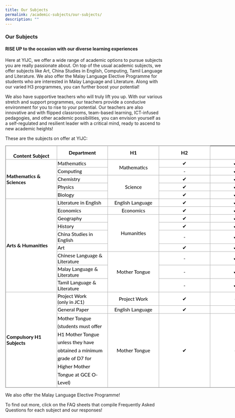```yaml
---
title: Our Subjects
permalink: /academic-subjects/our-subjects/
description: ""
---
```

### **Our Subjects**
#### **RISE UP to the occasion with our diverse learning experiences**
Here at YIJC, we offer a wide range of academic options to pursue subjects you are really passionate about. On top of the usual academic subjects, we offer subjects like Art, China Studies in English, Computing, Tamil Language and Literature. We also offer the Malay Language Elective Programme for students who are interested in Malay Language and Literature. Along with our varied H3 programmes, you can further boost your potential!

We also have supportive teachers who will truly lift you up. With our various stretch and support programmes, our teachers provide a conducive environment for you to rise to your potential. Our teachers are also innovative and with flipped classrooms, team-based learning, ICT-infused pedagogies, and other academic possibilities, you can envision yourself as a self-regulated and resilient leader with a critical mind, ready to ascend to new academic heights!

These are the subjects on offer at YIJC:

<table class="iveo_table ives_tab_simple3 ive_eobj_center" style="margin: auto; outline: 0px; padding: 0px; border-collapse: collapse; clear: both; border: 1px solid rgb(170, 170, 170); color: rgb(0, 0, 0); font-family: Lato, sans-serif; font-size: 16px; font-style: normal; font-variant-ligatures: normal; font-variant-caps: normal; font-weight: 400; letter-spacing: normal; orphans: 2; text-align: justify; text-transform: none; white-space: normal; widows: 2; word-spacing: 0px; -webkit-text-stroke-width: 0px; background-color: rgb(255, 255, 255); text-decoration-thickness: initial; text-decoration-style: initial; text-decoration-color: initial; width: 816.364px;"><tbody style="margin: 0px; outline: 0px; padding: 0px;"><tr style="margin: 0px; outline: 0px; padding: 0px;"><td width="20%" style="margin: 0px; outline: 0px; padding: 2px; text-align: center; border: 1px solid rgb(170, 170, 170);"><strong style="margin: 0px; outline: 0px; padding: 0px;"><br class="Apple-interchange-newline">Content Subject</strong><br style="margin: 0px; outline: 0px; padding: 0px;"></td><td width="20%" style="margin: 0px; outline: 0px; padding: 2px; text-align: center; border: 1px solid rgb(170, 170, 170);"><strong style="margin: 0px; outline: 0px; padding: 0px;">Department</strong><br style="margin: 0px; outline: 0px; padding: 0px;"></td><td width="20%" style="margin: 0px; outline: 0px; padding: 2px; text-align: center; border: 1px solid rgb(170, 170, 170);"><strong style="margin: 0px; outline: 0px; padding: 0px;">H1</strong><br style="margin: 0px; outline: 0px; padding: 0px;"></td><td width="20%" style="margin: 0px; outline: 0px; padding: 2px; text-align: center; border: 1px solid rgb(170, 170, 170);"><strong style="margin: 0px; outline: 0px; padding: 0px;">H2</strong><br style="margin: 0px; outline: 0px; padding: 0px;"></td></tr><tr style="margin: 0px; outline: 0px; padding: 0px;"><td rowspan="5" width="20%" style="margin: 0px; outline: 0px; padding: 2px; text-align: left; border: 1px solid rgb(170, 170, 170);"><strong style="margin: 0px; outline: 0px; padding: 0px;">Mathematics &amp; Sciences</strong><br style="margin: 0px; outline: 0px; padding: 0px;"></td><td width="20%" style="margin: 0px; outline: 0px; padding: 2px; text-align: left; border: 1px solid rgb(170, 170, 170);">Mathematics<br style="margin: 0px; outline: 0px; padding: 0px;"></td><td rowspan="2" width="20%" style="margin: 0px; outline: 0px; padding: 2px; text-align: center; border: 1px solid rgb(170, 170, 170);">Mathematics<br style="margin: 0px; outline: 0px; padding: 0px;"></td><td width="20%" style="margin: 0px; outline: 0px; padding: 2px; text-align: center; border: 1px solid rgb(170, 170, 170);">✔<br style="margin: 0px; outline: 0px; padding: 0px;"></td><td width="20%" style="margin: 0px; outline: 0px; padding: 2px; text-align: center; border: 1px solid rgb(170, 170, 170);">✔<br style="margin: 0px; outline: 0px; padding: 0px;"></td></tr><tr style="margin: 0px; outline: 0px; padding: 0px;"><td width="20%" style="margin: 0px; outline: 0px; padding: 2px; text-align: left; border: 1px solid rgb(170, 170, 170);">Computing<br style="margin: 0px; outline: 0px; padding: 0px;"></td><td width="20%" style="margin: 0px; outline: 0px; padding: 2px; text-align: center; border: 1px solid rgb(170, 170, 170);">-<br style="margin: 0px; outline: 0px; padding: 0px;"></td><td width="20%" style="margin: 0px; outline: 0px; padding: 2px; text-align: center; border: 1px solid rgb(170, 170, 170);">✔<br style="margin: 0px; outline: 0px; padding: 0px;"></td></tr><tr style="margin: 0px; outline: 0px; padding: 0px;"><td width="20%" style="margin: 0px; outline: 0px; padding: 2px; text-align: left; border: 1px solid rgb(170, 170, 170);">Chemistry<br style="margin: 0px; outline: 0px; padding: 0px;"></td><td rowspan="3" width="20%" style="margin: 0px; outline: 0px; padding: 2px; text-align: center; border: 1px solid rgb(170, 170, 170);">Science<br style="margin: 0px; outline: 0px; padding: 0px;"></td><td width="20%" style="margin: 0px; outline: 0px; padding: 2px; text-align: center; border: 1px solid rgb(170, 170, 170);">✔<br style="margin: 0px; outline: 0px; padding: 0px;"></td><td width="20%" style="margin: 0px; outline: 0px; padding: 2px; text-align: center; border: 1px solid rgb(170, 170, 170);">✔<br style="margin: 0px; outline: 0px; padding: 0px;"></td></tr><tr style="margin: 0px; outline: 0px; padding: 0px;"><td width="20%" style="margin: 0px; outline: 0px; padding: 2px; text-align: left; border: 1px solid rgb(170, 170, 170);">Physics<br style="margin: 0px; outline: 0px; padding: 0px;"></td><td width="20%" style="margin: 0px; outline: 0px; padding: 2px; text-align: center; border: 1px solid rgb(170, 170, 170);">✔<br style="margin: 0px; outline: 0px; padding: 0px;"></td><td width="20%" style="margin: 0px; outline: 0px; padding: 2px; text-align: center; border: 1px solid rgb(170, 170, 170);">✔<br style="margin: 0px; outline: 0px; padding: 0px;"></td></tr><tr style="margin: 0px; outline: 0px; padding: 0px;"><td width="20%" style="margin: 0px; outline: 0px; padding: 2px; text-align: left; border: 1px solid rgb(170, 170, 170);">Biology<br style="margin: 0px; outline: 0px; padding: 0px;"></td><td width="20%" style="margin: 0px; outline: 0px; padding: 2px; text-align: center; border: 1px solid rgb(170, 170, 170);">✔<br style="margin: 0px; outline: 0px; padding: 0px;"></td><td width="20%" style="margin: 0px; outline: 0px; padding: 2px; text-align: center; border: 1px solid rgb(170, 170, 170);">✔<br style="margin: 0px; outline: 0px; padding: 0px;"></td></tr><tr style="margin: 0px; outline: 0px; padding: 0px;"><td rowspan="9" width="20%" style="margin: 0px; outline: 0px; padding: 2px; text-align: left; border: 1px solid rgb(170, 170, 170);"><strong style="margin: 0px; outline: 0px; padding: 0px;">Arts &amp; Humanities</strong><br style="margin: 0px; outline: 0px; padding: 0px;"></td><td width="20%" style="margin: 0px; outline: 0px; padding: 2px; text-align: left; border: 1px solid rgb(170, 170, 170);">Literature in English<br style="margin: 0px; outline: 0px; padding: 0px;"></td><td width="20%" style="margin: 0px; outline: 0px; padding: 2px; text-align: center; border: 1px solid rgb(170, 170, 170);">English Language<br style="margin: 0px; outline: 0px; padding: 0px;"></td><td width="20%" style="margin: 0px; outline: 0px; padding: 2px; text-align: center; border: 1px solid rgb(170, 170, 170);">✔<br style="margin: 0px; outline: 0px; padding: 0px;"></td><td width="20%" style="margin: 0px; outline: 0px; padding: 2px; text-align: center; border: 1px solid rgb(170, 170, 170);">✔<br style="margin: 0px; outline: 0px; padding: 0px;"></td></tr><tr style="margin: 0px; outline: 0px; padding: 0px;"><td width="20%" style="margin: 0px; outline: 0px; padding: 2px; text-align: left; border: 1px solid rgb(170, 170, 170);">Economics<br style="margin: 0px; outline: 0px; padding: 0px;"></td><td width="20%" style="margin: 0px; outline: 0px; padding: 2px; text-align: center; border: 1px solid rgb(170, 170, 170);">Economics<br style="margin: 0px; outline: 0px; padding: 0px;"></td><td width="20%" style="margin: 0px; outline: 0px; padding: 2px; text-align: center; border: 1px solid rgb(170, 170, 170);">✔<br style="margin: 0px; outline: 0px; padding: 0px;"></td><td width="20%" style="margin: 0px; outline: 0px; padding: 2px; text-align: center; border: 1px solid rgb(170, 170, 170);">✔<br style="margin: 0px; outline: 0px; padding: 0px;"></td></tr><tr style="margin: 0px; outline: 0px; padding: 0px;"><td width="20%" style="margin: 0px; outline: 0px; padding: 2px; text-align: left; border: 1px solid rgb(170, 170, 170);">Geography<br style="margin: 0px; outline: 0px; padding: 0px;"></td><td rowspan="4" width="20%" style="margin: 0px; outline: 0px; padding: 2px; text-align: center; border: 1px solid rgb(170, 170, 170);">Humanities<br style="margin: 0px; outline: 0px; padding: 0px;"></td><td width="20%" style="margin: 0px; outline: 0px; padding: 2px; text-align: center; border: 1px solid rgb(170, 170, 170);">✔<br style="margin: 0px; outline: 0px; padding: 0px;"></td><td width="20%" style="margin: 0px; outline: 0px; padding: 2px; text-align: center; border: 1px solid rgb(170, 170, 170);">✔<br style="margin: 0px; outline: 0px; padding: 0px;"></td></tr><tr style="margin: 0px; outline: 0px; padding: 0px;"><td width="20%" style="margin: 0px; outline: 0px; padding: 2px; text-align: left; border: 1px solid rgb(170, 170, 170);">History<br style="margin: 0px; outline: 0px; padding: 0px;"></td><td width="20%" style="margin: 0px; outline: 0px; padding: 2px; text-align: center; border: 1px solid rgb(170, 170, 170);">✔<br style="margin: 0px; outline: 0px; padding: 0px;"></td><td width="20%" style="margin: 0px; outline: 0px; padding: 2px; text-align: center; border: 1px solid rgb(170, 170, 170);">✔<br style="margin: 0px; outline: 0px; padding: 0px;"></td></tr><tr style="margin: 0px; outline: 0px; padding: 0px;"><td width="20%" style="margin: 0px; outline: 0px; padding: 2px; text-align: left; border: 1px solid rgb(170, 170, 170);">China Studies in English<br style="margin: 0px; outline: 0px; padding: 0px;"></td><td width="20%" style="margin: 0px; outline: 0px; padding: 2px; text-align: center; border: 1px solid rgb(170, 170, 170);">-<br style="margin: 0px; outline: 0px; padding: 0px;"></td><td width="20%" style="margin: 0px; outline: 0px; padding: 2px; text-align: center; border: 1px solid rgb(170, 170, 170);">✔<br style="margin: 0px; outline: 0px; padding: 0px;"></td></tr><tr style="margin: 0px; outline: 0px; padding: 0px;"><td width="20%" style="margin: 0px; outline: 0px; padding: 2px; text-align: left; border: 1px solid rgb(170, 170, 170);">Art<br style="margin: 0px; outline: 0px; padding: 0px;"></td><td width="20%" style="margin: 0px; outline: 0px; padding: 2px; text-align: center; border: 1px solid rgb(170, 170, 170);">✔<br style="margin: 0px; outline: 0px; padding: 0px;"></td><td width="20%" style="margin: 0px; outline: 0px; padding: 2px; text-align: center; border: 1px solid rgb(170, 170, 170);">✔<br style="margin: 0px; outline: 0px; padding: 0px;"></td></tr><tr style="margin: 0px; outline: 0px; padding: 0px;"><td width="20%" style="margin: 0px; outline: 0px; padding: 2px; text-align: left; border: 1px solid rgb(170, 170, 170);">Chinese Language &amp; Literature<br style="margin: 0px; outline: 0px; padding: 0px;"></td><td rowspan="3" width="20%" style="margin: 0px; outline: 0px; padding: 2px; text-align: center; border: 1px solid rgb(170, 170, 170);">Mother Tongue<br style="margin: 0px; outline: 0px; padding: 0px;"></td><td width="20%" style="margin: 0px; outline: 0px; padding: 2px; text-align: center; border: 1px solid rgb(170, 170, 170);">-<br style="margin: 0px; outline: 0px; padding: 0px;"></td><td width="20%" style="margin: 0px; outline: 0px; padding: 2px; text-align: center; border: 1px solid rgb(170, 170, 170);">✔<br style="margin: 0px; outline: 0px; padding: 0px;"></td></tr><tr style="margin: 0px; outline: 0px; padding: 0px;"><td width="20%" style="margin: 0px; outline: 0px; padding: 2px; text-align: left; border: 1px solid rgb(170, 170, 170);">Malay Language &amp; Literature<br style="margin: 0px; outline: 0px; padding: 0px;"></td><td width="20%" style="margin: 0px; outline: 0px; padding: 2px; text-align: center; border: 1px solid rgb(170, 170, 170);">-<br style="margin: 0px; outline: 0px; padding: 0px;"></td><td width="20%" style="margin: 0px; outline: 0px; padding: 2px; text-align: center; border: 1px solid rgb(170, 170, 170);">✔<br style="margin: 0px; outline: 0px; padding: 0px;"></td></tr><tr style="margin: 0px; outline: 0px; padding: 0px;"><td width="20%" style="margin: 0px; outline: 0px; padding: 2px; text-align: left; border: 1px solid rgb(170, 170, 170);">Tamil Language &amp; Literature<br style="margin: 0px; outline: 0px; padding: 0px;"></td><td width="20%" style="margin: 0px; outline: 0px; padding: 2px; text-align: center; border: 1px solid rgb(170, 170, 170);">-<br style="margin: 0px; outline: 0px; padding: 0px;"></td><td width="20%" style="margin: 0px; outline: 0px; padding: 2px; text-align: center; border: 1px solid rgb(170, 170, 170);">✔<br style="margin: 0px; outline: 0px; padding: 0px;"></td></tr><tr style="margin: 0px; outline: 0px; padding: 0px;"><td rowspan="3" width="20%" style="margin: 0px; outline: 0px; padding: 2px; text-align: left; border: 1px solid rgb(170, 170, 170);"><strong style="margin: 0px; outline: 0px; padding: 0px;">Compulsory H1 Subjects</strong><br style="margin: 0px; outline: 0px; padding: 0px;"></td><td width="20%" style="margin: 0px; outline: 0px; padding: 2px; text-align: left; border: 1px solid rgb(170, 170, 170);">Project Work<br style="margin: 0px; outline: 0px; padding: 0px;"><font size="3" style="margin: 0px; outline: 0px; padding: 0px;">(only in JC1)</font><br style="margin: 0px; outline: 0px; padding: 0px;"></td><td width="20%" style="margin: 0px; outline: 0px; padding: 2px; text-align: center; border: 1px solid rgb(170, 170, 170);">Project Work<br style="margin: 0px; outline: 0px; padding: 0px;"></td><td width="20%" style="margin: 0px; outline: 0px; padding: 2px; text-align: center; border: 1px solid rgb(170, 170, 170);">✔<br style="margin: 0px; outline: 0px; padding: 0px;"></td><td width="20%" style="margin: 0px; outline: 0px; padding: 2px; text-align: center; border: 1px solid rgb(170, 170, 170);">-<br style="margin: 0px; outline: 0px; padding: 0px;"></td></tr><tr style="margin: 0px; outline: 0px; padding: 0px;"><td width="20%" style="margin: 0px; outline: 0px; padding: 2px; text-align: left; border: 1px solid rgb(170, 170, 170);">General Paper<br style="margin: 0px; outline: 0px; padding: 0px;"></td><td width="20%" style="margin: 0px; outline: 0px; padding: 2px; text-align: center; border: 1px solid rgb(170, 170, 170);">English Language<br style="margin: 0px; outline: 0px; padding: 0px;"></td><td width="20%" style="margin: 0px; outline: 0px; padding: 2px; text-align: center; border: 1px solid rgb(170, 170, 170);">✔<br style="margin: 0px; outline: 0px; padding: 0px;"></td><td width="20%" style="margin: 0px; outline: 0px; padding: 2px; text-align: center; border: 1px solid rgb(170, 170, 170);">-<br style="margin: 0px; outline: 0px; padding: 0px;"></td></tr><tr style="margin: 0px; outline: 0px; padding: 0px;"><td width="20%" style="margin: 0px; outline: 0px; padding: 2px; text-align: center; border: 1px solid rgb(170, 170, 170);"><div style="margin: 0px; outline: 0px; padding: 0px; line-height: 1.6em !important; color: rgb(0, 0, 0); font-family: Lato, sans-serif; font-size: 1em; text-align: left;">Mother Tongue</div><div style="margin: 0px; outline: 0px; padding: 0px; line-height: 1.6em !important; color: rgb(0, 0, 0); font-family: Lato, sans-serif; font-size: 1em; text-align: left;"><font size="3" style="margin: 0px; outline: 0px; padding: 0px;">(students must offer H1 Mother Tongue unless they have obtained a minimum grade of D7 for Higher Mother Tongue at GCE O-Level)</font></div></td><td width="20%" style="margin: 0px; outline: 0px; padding: 2px; text-align: center; border: 1px solid rgb(170, 170, 170);">Mother Tongue<br style="margin: 0px; outline: 0px; padding: 0px;"></td><td width="20%" style="margin: 0px; outline: 0px; padding: 2px; text-align: center; border: 1px solid rgb(170, 170, 170);">✔<br style="margin: 0px; outline: 0px; padding: 0px;"></td><td width="20%" style="margin: 0px; outline: 0px; padding: 2px; text-align: center; border: 1px solid rgb(170, 170, 170);">-</td></tr></tbody></table>

We also offer the Malay Language Elective Programme!

To find out more, click on the FAQ sheets that compile Frequently Asked Questions for each subject and our responses!

